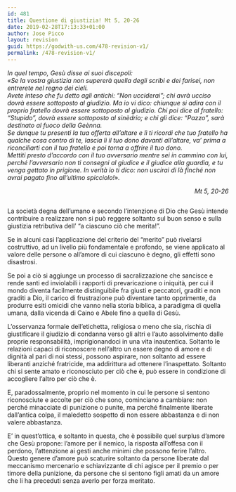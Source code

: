 ```yaml
---
id: 481
title: Questione di giustizia! Mt 5, 20-26
date: 2019-02-28T17:13:33+01:00
author: Jose Picco
layout: revision
guid: https://godwith-us.com/478-revision-v1/
permalink: /478-revision-v1/
---
```

 _In quel tempo, Gesù disse ai suoi discepoli:  
«Se la vostra giustizia non supererà quella degli scribi e dei farisei, non entrerete nel regno dei cieli.  
Avete inteso che fu detto agli antichi: &#8220;Non ucciderai&#8221;; chi avrà ucciso dovrà essere sottoposto al giudizio. Ma io vi dico: chiunque si adira con il proprio fratello dovrà essere sottoposto al giudizio. Chi poi dice al fratello: &#8220;Stupido&#8221;, dovrà essere sottoposto al sinèdrio; e chi gli dice: &#8220;Pazzo&#8221;, sarà destinato al fuoco della Geènna.  
Se dunque tu presenti la tua offerta all&#8217;altare e lì ti ricordi che tuo fratello ha qualche cosa contro di te, lascia lì il tuo dono davanti all&#8217;altare, va&#8217; prima a riconciliarti con il tuo fratello e poi torna a offrire il tuo dono.  
Mettiti presto d&#8217;accordo con il tuo avversario mentre sei in cammino con lui, perché l&#8217;avversario non ti consegni al giudice e il giudice alla guardia, e tu venga gettato in prigione. In verità io ti dico: non uscirai di là finché non avrai pagato fino all&#8217;ultimo spicciolo!»._ 

<p style="text-align:right">
  <em>Mt 5, 20-26</em>
</p>

<figure class="wp-block-image">

<img src="https://godwith-us.com/wp-content/uploads/2019/02/giudizio-di-salomone.jpg" alt="" class="wp-image-479" srcset="https://incercadidio.com/wp-content/uploads/2019/02/giudizio-di-salomone.jpg 624w, https://incercadidio.com/wp-content/uploads/2019/02/giudizio-di-salomone-300x180.jpg 300w" sizes="(max-width: 624px) 100vw, 624px" /> </figure> 

La società degna dell’umano e secondo l’intenzione di Dio che Gesù intende contribuire a realizzare non si può reggere soltanto sul buon senso e sulla giustizia retributiva dell’ “a ciascuno ciò che merita!”. 

Se in alcuni casi l’applicazione del criterio del “merito” può rivelarsi costruttivo, ad un livello più fondamentale e profondo, se viene applicato al valore delle persone o all’amore di cui ciascuno è degno, gli effetti sono disastrosi. 

Se poi a ciò si aggiunge un processo di sacralizzazione che sancisce e rende santi ed inviolabili i rapporti di prevaricazione o iniquità, per cui il mondo diventa facilmente distinguibile fra giusti e peccatori, graditi e non graditi a Dio, il carico di frustrazione può diventare tanto opprimente, da produrre esiti omicidi che vanno nella storia biblica, a paradigma di quella umana, dalla vicenda di Caino e Abele fino a quella di Gesù.

L’osservanza formale dell’etichetta, religiosa o meno che sia, rischia di giustificare il giudizio di condanna verso gli altri e l’auto assolvimento dalle proprie responsabilità, imprigionandoci in una vita inautentica. Soltanto le relazioni capaci di riconoscere nell’altro un essere degno di amore e di dignità al pari di noi stessi, possono aspirare, non soltanto ad essere liberanti anziché fratricide, ma addirittura ad ottenere l’inaspettato. Soltanto chi si sente amato e riconosciuto per ciò che è, può essere in condizione di accogliere l’altro per ciò che è. 

E, paradossalmente, proprio nel momento in cui le persone si sentono riconosciute e accolte per ciò che sono, cominciano a cambiare: non perché minacciate di punizione o punite, ma perché finalmente liberate dall’antica colpa, il maledetto sospetto di non essere abbastanza e di non valere abbastanza.

E’ in quest’ottica, e soltanto in questa, che è possibile quel surplus d’amore che Gesù propone: l’amore per il nemico, la risposta all’offesa con il perdono, l’attenzione ai gesti anche minimi che possono ferire l’altro. Questo genere d’amore può scaturire soltanto da persone liberate dal meccanismo mercenario e schiavizzante di chi agisce per il premio o per timore della punizione, da persone che si sentono figli amati da un amore che li ha preceduti senza averlo per forza meritato.